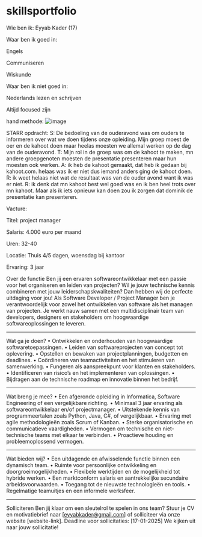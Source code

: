 # skillsportfolio

Wie ben ik: Eyyab Kader (17)

Waar ben ik goed in:

Engels

Communiseren

Wiskunde


Waar ben ik niet goed in:

Nederlands lezen en schrijven

Altijd focused zijn

hand methode: 
![image](https://github.com/user-attachments/assets/9dbc4ebb-4700-45fe-bc53-b5dc8c8a2d9a)


STARR opdracht:
S: De bedoeling van de ouderavond was om ouders te informeren over wat we doen tijdens onze opleiding. Mijn groep moest de oer en de kahoot doen maar heelas moesten we allemal werken op de dag van de ouderavond.
T: Mijn rol in de groep was om de kahoot te maken, mn andere groepgenoten moesten de presentatie presenteren maar hun moesten ook werken.
A: ik heb de kahoot gemaakt, dat heb ik gedaan bij kahoot.com. helaas was ik er niet dus iemand anders ging de kahoot doen.
R: ik weet helaas niet wat de resultaat was van de ouder avond want ik was er niet.
R: ik denk dat mn kahoot best wel goed was en ik ben heel trots over mn kahoot. Maar als ik iets opnieuw kan doen zou ik zorgen dat dominik de presentatie kan presenteren.


Vacture:

Titel: project manager

Salaris: 4.000 euro per maand

Uren: 32-40

Locatie: Thuis 4/5 dagen, woensdag bij kantoor

Ervaring: 3 jaar

Over de functie
Ben jij een ervaren softwareontwikkelaar met een passie voor het organiseren en leiden van projecten? Wil je jouw technische kennis combineren met jouw leiderschapskwaliteiten? Dan hebben wij de perfecte uitdaging voor jou!
Als Software Developer / Project Manager ben je verantwoordelijk voor zowel het ontwikkelen van software als het managen van projecten. Je werkt nauw samen met een multidisciplinair team van developers, designers en stakeholders om hoogwaardige softwareoplossingen te leveren.
________________________________________
Wat ga je doen?
•	Ontwikkelen en onderhouden van hoogwaardige softwaretoepassingen.
•	Leiden van softwareprojecten van concept tot oplevering.
•	Opstellen en bewaken van projectplanningen, budgetten en deadlines.
•	Coördineren van teamactiviteiten en het stimuleren van samenwerking.
•	Fungeren als aanspreekpunt voor klanten en stakeholders.
•	Identificeren van risico’s en het implementeren van oplossingen.
•	Bijdragen aan de technische roadmap en innovatie binnen het bedrijf.
________________________________________

Wat breng je mee?
•	Een afgeronde opleiding in Informatica, Software Engineering of een vergelijkbare richting.
•	Minimaal 3 jaar ervaring als softwareontwikkelaar en/of projectmanager.
•	Uitstekende kennis van programmeertalen zoals Python, Java, C#, of vergelijkbaar.
•	Ervaring met agile methodologieën zoals Scrum of Kanban.
•	Sterke organisatorische en communicatieve vaardigheden.
•	Vermogen om technische en niet-technische teams met elkaar te verbinden.
•	Proactieve houding en probleemoplossend vermogen.
________________________________________
Wat bieden wij?
•	Een uitdagende en afwisselende functie binnen een dynamisch team.
•	Ruimte voor persoonlijke ontwikkeling en doorgroeimogelijkheden.
•	Flexibele werktijden en de mogelijkheid tot hybride werken.
•	Een marktconform salaris en aantrekkelijke secundaire arbeidsvoorwaarden.
•	Toegang tot de nieuwste technologieën en tools.
•	Regelmatige teamuitjes en een informele werksfeer.
________________________________________
Solliciteren
Ben jij klaar om een sleutelrol te spelen in ons team? Stuur je CV en motivatiebrief naar [eyyabkader@gmail.com] of solliciteer via onze website [website-link].
Deadline voor sollicitaties: [17-01-2025]
We kijken uit naar jouw sollicitatie!
